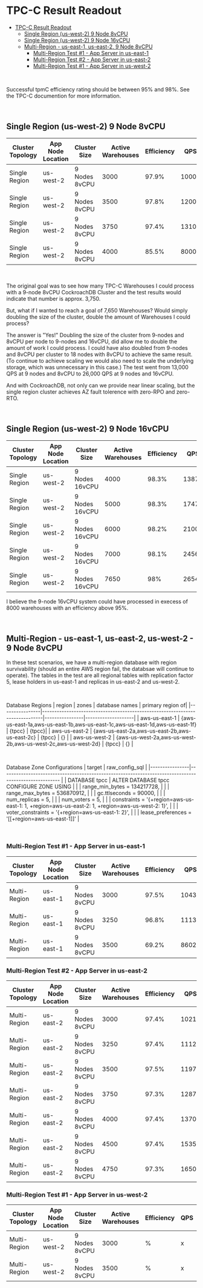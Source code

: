# TPC-C Result Readout

- [TPC-C Result Readout](#tpc-c-result-readout)
  - [Single Region (us-west-2) 9 Node 8vCPU](#single-region-us-west-2-9-node-8vcpu)
  - [Single Region (us-west-2) 9 Node 16vCPU](#single-region-us-west-2-9-node-16vcpu)
  - [Multi-Region -  us-east-1, us-east-2, 9 Node 8vCPU](#multi-region----us-east-1-us-east-2-9-node-8vcpu)
    - [Multi-Region Test #1 - App Server in us-east-1](#multi-region-test-1---app-server-in-us-east-1)
    - [Multi-Region Test #2 - App Server in us-east-2](#multi-region-test-2---app-server-in-us-east-2)
    - [Multi-Region Test #1 - App Server in us-west-2](#multi-region-test-1---app-server-in-us-west-2)

<br/>

Successful tpmC efficiency rating should be between 95% and 98%.    See the TPC-C documention for more information.

<br/>

## Single Region (us-west-2) 9 Node 8vCPU
|Cluster Topology|App Node Location|Cluster Size|Active Warehouses|Efficiency|QPS|p99|Console Metrics|Log|
|------------------|----------|----------------|------------|----------------|-----------|-----------|--------|----------|
|Single Region|us-west-2|9 Nodes 8vCPU|3000|97.9%|10000|58ms|[Console](https://github.com/nollenr/benchmarking-crdb-dedicated/blob/main/console-pdf/Metrics-Cockroach-Console-SR-9node-8vcpu-3000warehouses.pdf)|No Log|
|Single Region|us-west-2|9 Nodes 8vCPU|3500|97.8%|12000|113ms|[Console](https://github.com/nollenr/benchmarking-crdb-dedicated/blob/main/console-pdf/Metrics-Cockroach-Console-SR-9node-8vcpu-3500warehouses.pdf)|[Log](logs/tpcc-9node-8vcpu-3500warehouses.log)|
|Single Region|us-west-2|9 Nodes 8vCPU|3750|97.4%|13100|184ms|[Console](https://github.com/nollenr/benchmarking-crdb-dedicated/blob/main/console-pdf/Metrics-Cockroach-Console-SR-9node-8vcpu-3750warehouses.pdf)|[Log](logs/tpcc-9node-8vcpu-3750warehouses.log)|
|Single Region|us-west-2|9 Nodes 8vCPU|4000|85.5%|8000|12884ms|[Console](https://github.com/nollenr/benchmarking-crdb-dedicated/blob/main/console-pdf/Metrics-Cockroach-Console-SR-9node-8vcpu-4000warehouses.pdf)|[Log](logs/tpcc-9node-8vcpu-4000warehouses.log)|

<br/>

The original goal was to see how many TPC-C Warehouses I could process with a 9-node 8vCPU CockroachDB Cluster and the test results would indicate that number is approx. 3,750.

But, what if I wanted to reach a goal of 7,650 Warehouses?  Would simply doubling the size of the cluster, double the amount of Warehouses I could process?

The answer is "Yes!"  Doubling the size of the cluster from 9-nodes and 8vCPU per node to 9-nodes and 16vCPU, did allow me to double the amount of work I could process.  I could have also doubled from 9-nodes and 8vCPU per cluster to 18 nodes with 8vCPU to achieve the same result.  (To continue to achieve scaling we would also need to scale the underlying storage, which was unnecessary in this case.)  The test went from 13,000 QPS at 9 nodes and 8vCPU to 26,000 QPS at 9 nodes and 16vCPU.

And with CockroachDB, not only can we provide near linear scaling, but the single region cluster achieves AZ fault tolerence with zero-RPO and zero-RTO.

<br/>

## Single Region (us-west-2) 9 Node 16vCPU
|Cluster Topology|App Node Location|Cluster Size|Active Warehouses|Efficiency|QPS|p99|Console Metrics|Log|
|------------------|----------|----------------|------------|----------------|-----------|-----------|--------|----------|
|Single Region|us-west-2|9 Nodes 16vCPU|4000|98.3%|13871|11.5ms|[Console](https://github.com/nollenr/benchmarking-crdb-dedicated/blob/main/console-pdf/Metrics-Cockroach-Console-SR-9node-16vcpu-4000warehouses.pdf)|[Log](logs/tpcc-9node-16vcpu-4000warehouses.log)|
|Single Region|us-west-2|9 Nodes 16vCPU|5000|98.3%|17471|16ms|[Console](https://github.com/nollenr/benchmarking-crdb-dedicated/blob/main/console-pdf/Metrics-Cockroach-Console-SR-9node-16vcpu-5000warehouses.pdf)|[Log](logs/tpcc-9node-8vcpu-3500warehouses.log)|
|Single Region|us-west-2|9 Nodes 16vCPU|6000|98.2%|21008|23ms|[Console](https://github.com/nollenr/benchmarking-crdb-dedicated/blob/main/console-pdf/Metrics-Cockroach-Console-SR-9node-86vcpu-6000warehouses.pdf)|[Log](logs/tpcc-9node-16vcpu-6000warehouses.log)|
|Single Region|us-west-2|9 Nodes 16vCPU|7000|98.1%|24560|44ms|[Console](https://github.com/nollenr/benchmarking-crdb-dedicated/blob/main/console-pdf/Metrics-Cockroach-Console-SR-9node-16vcpu-7000warehouses.pdf)|[Log](logs/tpcc-9node-16vcpu-7000warehouses.log)|
|Single Region|us-west-2|9 Nodes 16vCPU|7650|98%|26542|57ms|[Console](https://github.com/nollenr/benchmarking-crdb-dedicated/blob/main/console-pdf/Metrics-Cockroach-Console-SR-9node-16vcpu-7650warehouses.pdf)|[Log](logs/tpcc-9node-16vcpu-7650warehouses.log)|

I believe the 9-node 16vCPU system could have processed in execess of 8000 warehouses with an efficiency above 95%.


<br/>

## Multi-Region -  us-east-1, us-east-2, us-west-2 - 9 Node 8vCPU
In these test scenarios, we have a multi-region database with region survivability (should an entire AWS region fail, the databsae will continue to operate).  The tables in the test are all regional tables with replication factor 5,  lease holders in us-east-1 and replicas in us-east-2 and us-west-2.  

<br/>

Database Regions
|     region     |                                    zones                                     | database names | primary region of|
|----------------|------------------------------------------------------------------------------|----------------|--------------------|
|  aws-us-east-1 | {aws-us-east-1a,aws-us-east-1b,aws-us-east-1c,aws-us-east-1d,aws-us-east-1f} | {tpcc}         | {tpcc}|
|  aws-us-east-2 | {aws-us-east-2a,aws-us-east-2b,aws-us-east-2c}                               | {tpcc}         | {} |
|  aws-us-west-2 | {aws-us-west-2a,aws-us-west-2b,aws-us-west-2c,aws-us-west-2d}                | {tpcc}         | {} |

<br/>

Database Zone Configurations
|     target     |                                           raw_config_sql |
|----------------|------------------------------------------------------------------------------------------------------ |
|  DATABASE tpcc | ALTER DATABASE tpcc CONFIGURE ZONE USING |
|                |     range_min_bytes = 134217728, |
|                |     range_max_bytes = 536870912, |
|                |     gc.ttlseconds = 90000, |
|                |     num_replicas = 5, |
|                |     num_voters = 5, |
|                |     constraints = '{+region=aws-us-east-1: 1, +region=aws-us-east-2: 1, +region=aws-us-west-2: 1}', |
|                |     voter_constraints = '{+region=aws-us-east-1: 2}', |
|                |     lease_preferences = '[[+region=aws-us-east-1]]' |

<br/>

### Multi-Region Test #1 - App Server in us-east-1
|Cluster Topology|App Node Location|Cluster Size|Active Warehouses|Efficiency|QPS|p99|Console Metrics|Log|
|------------------|----------|----------------|------------|----------------|-----------|-----------|--------|----------|
|Multi-Region|us-east-1|9 Nodes 8vCPU|3000|97.5%|10433|151ms|[Console](https://github.com/nollenr/benchmarking-crdb-dedicated/blob/main/console-pdf/Metrics-Cockroach-Console-mR-9node-8vcpu-3000warehouses.pdf)|[Log](logs/tpcc-mr-9node-8vcpu-3000warehouses.log)|
|Multi-Region|us-east-1|9 Nodes 8vCPU|3250|96.8%|11130|285ms|[Console](https://github.com/nollenr/benchmarking-crdb-dedicated/blob/main/console-pdf/Metrics-Cockroach-Console-mR-9node-8vcpu-32500warehouses.pdf)|[Log](logs/tpcc-mr-9node-8vcpu-32500warehouses.log)|
|Multi-Region|us-east-1|9 Nodes 8vCPU|3500|69.2%|8602|10200ms|[Console](https://github.com/nollenr/benchmarking-crdb-dedicated/blob/main/console-pdf/Metrics-Cockroach-Console-mR-9node-8vcpu-3500warehouses.pdf)|[Log](logs/tpcc-mr-9node-8vcpu-3500warehouses.log)|

### Multi-Region Test #2 - App Server in us-east-2
|Cluster Topology|App Node Location|Cluster Size|Active Warehouses|Efficiency|QPS|p99|Console Metrics|Log|
|------------------|----------|----------------|------------|----------------|-----------|-----------|--------|----------|
|Multi-Region|us-east-2|9 Nodes 8vCPU|3000|97.4%|10218|65ms|[Console](https://github.com/nollenr/benchmarking-crdb-dedicated/blob/main/console-pdf/Metrics-Cockroach-Console-mr-ue2-9node-8vcpu-3000warehouses.pdf)|[Log](logs/tpcc-mr-use2-9node-8vcpu-3000warehouses.log)|
|Multi-Region|us-east-2|9 Nodes 8vCPU|3250|97.4%|11123|63ms|[Console](https://github.com/nollenr/benchmarking-crdb-dedicated/blob/main/console-pdf/Metrics-Cockroach-Console-mr-ue2-9node-8vcpu-3250warehouses.pdf)|[Log](logs/tpcc-mr-use2-9node-8vcpu-3250warehouses.log)|
|Multi-Region|us-east-2|9 Nodes 8vCPU|3500|97.5%|11970|67ms|[Console](https://github.com/nollenr/benchmarking-crdb-dedicated/blob/main/console-pdf/Metrics-Cockroach-Console-mr-ue2-9node-8vcpu-3500warehouses.pdf)|[Log](logs/tpcc-mr-use2-9node-8vcpu-3500warehouses.log)|
|Multi-Region|us-east-2|9 Nodes 8vCPU|3750|97.3%|12872|76ms|[Console](https://github.com/nollenr/benchmarking-crdb-dedicated/blob/main/console-pdf/Metrics-Cockroach-Console-mr-ue2-9node-8vcpu-3750warehouses.pdf)|[Log](logs/tpcc-mr-use2-9node-8vcpu-3750warehouses.log)|
|Multi-Region|us-east-2|9 Nodes 8vCPU|4000|97.4%|13705|84ms|[Console](https://github.com/nollenr/benchmarking-crdb-dedicated/blob/main/console-pdf/Metrics-Cockroach-Console-mr-ue2-9node-8vcpu-4000warehouses.pdf)|[Log](logs/tpcc-mr-use2-9node-8vcpu-4000warehouses.log)|
|Multi-Region|us-east-2|9 Nodes 8vCPU|4500|97.4%|15354|134ms|[Console](https://github.com/nollenr/benchmarking-crdb-dedicated/blob/main/console-pdf/Metrics-Cockroach-Console-mr-ue2-9node-8vcpu-4500warehouses.pdf)|[Log](logs/tpcc-mr-use2-9node-8vcpu-4500warehouses.log)|
|Multi-Region|us-east-2|9 Nodes 8vCPU|4750|97.3%|16506|142ms|[Console](https://github.com/nollenr/benchmarking-crdb-dedicated/blob/main/console-pdf/Metrics-Cockroach-Console-mr-ue2-9node-8vcpu-4750warehouses.pdf)|[Log](logs/tpcc-mr-use2-9node-8vcpu-4750warehouses.log)|


### Multi-Region Test #1 - App Server in us-west-2
|Cluster Topology|App Node Location|Cluster Size|Active Warehouses|Efficiency|QPS|p99|Console Metrics|Log|
|------------------|----------|----------------|------------|----------------|-----------|-----------|--------|----------|
|Multi-Region|us-west-2|9 Nodes 8vCPU|3000|%|x|ms|[Console](https://github.com/nollenr/benchmarking-crdb-dedicated/blob/main/console-pdf/Metrics-Cockroach-Console-mr-uw2-9node-8vcpu-3000warehouses.pdf)|[Log](logs/tpcc-mr-usw2-9node-8vcpu-3000warehouses.log)|
|Multi-Region|us-west-2|9 Nodes 8vCPU|3500|%|x|ms|[Console](https://github.com/nollenr/benchmarking-crdb-dedicated/blob/main/console-pdf/Metrics-Cockroach-Console-mr-uw2-9node-8vcpu-3500warehouses.pdf)|[Log](logs/tpcc-mr-usw2-9node-8vcpu-3500warehouses.log)|


